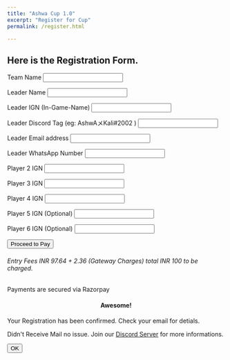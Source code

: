 ```yaml
---
title: "Ashwa Cup 1.0"
excerpt: "Register for Cup"
permalink: /register.html

---
```



## Here is the Registration Form.
<script src="https://code.jquery.com/jquery-3.2.1.min.js"></script>
<script src="https://maxcdn.bootstrapcdn.com/bootstrap/4.0.0/js/bootstrap.min.js"></script>

  <div class="container">
          <p>
            <label>Team Name</label>
            <input type="text" name="team_name" id="team_name" required>
          </p>
          <p>
            <label>Leader Name</label>
            <input type="text" name="leader_name" id="leader_name" required>
          </p>
          <p>
            <label>Leader IGN (In-Game-Name)</label>
            <input type="text" name="leader_ign" id="leader_ign" required>
          </p>
          <p>
            <label>Leader Discord Tag (eg: AshwAメKali#2002 )</label>
            <input type="text" name="leader_dtag" id="leader_dtag" required>
          </p>
          <p>
            <label>Leader Email address</label>
            <input type="text" name="leader_email" id="leader_email" required>
          </p>
          <p>
            <label>Leader WhatsApp Number</label>
            <input type="text" name="leader_phone" id="leader_phone" required>
          </p>
          <p>
            <label>Player 2 IGN</label>
            <input type="text" name="p2_ign" id="p2_ign" required>
          </p>
          <p>
            <label>Player 3 IGN</label>
            <input type="text" name="p3_ign" id="p3_ign" required>
          </p>
          <p>
            <label>Player 4 IGN</label>
            <input type="text" name="p4_ign" id="p4_ign" required>
          </p>
          <p>
            <label>Player 5 IGN (Optional) </label>
            <input type="text" name="p5_ign" id="p5_ign">
          </p>
          <p>
            <label>Player 6 IGN (Optional)</label>
            <input type="text" name="p6_ign" id="p6_ign">
          </p>
          <p class="full">
            <button type="submit" id="button" onclick="paymentprocess()">Proceed to Pay</button>
          </p>
        <h6>Entry Fees INR 97.64 + 2.36 (Gateway Charges) total INR 100 to be charged.</h6>
        <p>Payments are secured via Razorpay</p>
        
  </div>



<script src="https://www.gstatic.com/firebasejs/7.14.2/firebase-app.js"></script>
<script src="https://www.gstatic.com/firebasejs/7.14.2/firebase-analytics.js"></script>
<script src="https://www.gstatic.com/firebasejs/7.14.2/firebase-database.js"></script>
<script src="https://checkout.razorpay.com/v1/checkout.js"></script>


<script>
  // Your web app's Firebase configuration
  var firebaseConfig = {
    apiKey: "AIzaSyBlkapvTc5K85a0CCMX054oHdviowHb3GM",
    authDomain: "ashwa-cup.firebaseapp.com",
    databaseURL: "https://ashwa-cup.firebaseio.com",
    projectId: "ashwa-cup",
    storageBucket: "ashwa-cup.appspot.com",
    messagingSenderId: "181871716226",
    appId: "1:181871716226:web:ce671917fe72aff6e7519b",
    measurementId: "G-7H8K0KCH34"
  };
  // Initialize Firebase
  firebase.initializeApp(firebaseConfig);
  firebase.analytics();
  var database = firebase.database();
</script>

<script>

function paymentprocess(){
var options = {
    "key": "rzp_live_VMH3swrMj6hdJW", // Enter the Key ID generated from the Dashboard
    "amount": "10000", // Amount is in currency subunits. Default currency is INR. Hence, 50000 refers to 50000 paise
    "currency": "INR",
    "name": "AGN Esports",
    "description": "Ashwa Cup 1.0 Entry Fee",
    "image": "/assets/images/ashwa.jpeg",
    "handler": function (response){
    savetoDB(response);
    jQuery.noConflict();
    $('#myModal').modal('show');
    },
    "theme": {
        "color": "#ffd971"
    }
}
var rzp1 = new Razorpay(options);
document.getElementById('button').onclick = function(e){
    rzp1.open();
    e.preventDefault();
}


function savetoDB(response){
console.log(response)
var uniqueID = document.getElementById('leader_phone').value;
 var payRef = firebase.database().ref(uniqueID);
 payRef.child('Details').set({
   team_name : document.getElementById('team_name').value,
   leader_name : document.getElementById('leader_name').value,
   leader_ign : document.getElementById('leader_ign').value,
   leader_dtag : document.getElementById('leader_dtag').value,
   leader_email : document.getElementById('leader_email').value,
   leader_whatsapp : document.getElementById('leader_phone').value,
   player2_ign : document.getElementById('p2_ign').value,
   player3_ign : document.getElementById('p3_ign').value,
   player4_ign : document.getElementById('p4_ign').value,
   player5_ign : document.getElementById('p5_ign').value,
   player6_ign : document.getElementById('p6_ign').value,
   payment_id : response.razorpay_payment_id
 })
}
}
</script>

  <!-- Modal HTML -->
  <div id="myModal" class="modal fade">
    <div class="modal-dialog modal-confirm">
      <div class="modal-content">
        <div class="modal-header">
          <h4 class="modal-title" align="center">Awesome!</h4>
        </div>
        <div class="modal-body">
          <p class="text-center">Your Registration has been confirmed. Check your email for detials.</p>
          <p class="text-center">Didn't Receive Mail no issue. Join our <a href="https://bit.ly/2VFEchg">Discord Server</a> for more informations.</p>
        </div>
        <div class="modal-footer">
          <button class="btn btn-success btn-block" data-dismiss="modal" align="center">OK</button>
        </div>
      </div>
    </div>
  </div>
